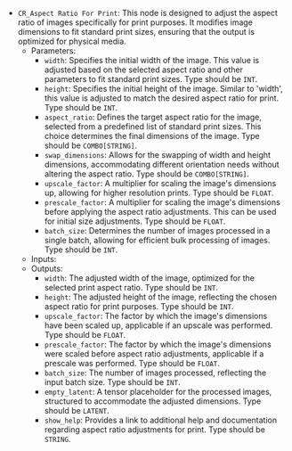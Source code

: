 - `CR_Aspect Ratio For Print`: This node is designed to adjust the aspect ratio of images specifically for print purposes. It modifies image dimensions to fit standard print sizes, ensuring that the output is optimized for physical media.
    - Parameters:
        - `width`: Specifies the initial width of the image. This value is adjusted based on the selected aspect ratio and other parameters to fit standard print sizes. Type should be `INT`.
        - `height`: Specifies the initial height of the image. Similar to 'width', this value is adjusted to match the desired aspect ratio for print. Type should be `INT`.
        - `aspect_ratio`: Defines the target aspect ratio for the image, selected from a predefined list of standard print sizes. This choice determines the final dimensions of the image. Type should be `COMBO[STRING]`.
        - `swap_dimensions`: Allows for the swapping of width and height dimensions, accommodating different orientation needs without altering the aspect ratio. Type should be `COMBO[STRING]`.
        - `upscale_factor`: A multiplier for scaling the image's dimensions up, allowing for higher resolution prints. Type should be `FLOAT`.
        - `prescale_factor`: A multiplier for scaling the image's dimensions before applying the aspect ratio adjustments. This can be used for initial size adjustments. Type should be `FLOAT`.
        - `batch_size`: Determines the number of images processed in a single batch, allowing for efficient bulk processing of images. Type should be `INT`.
    - Inputs:
    - Outputs:
        - `width`: The adjusted width of the image, optimized for the selected print aspect ratio. Type should be `INT`.
        - `height`: The adjusted height of the image, reflecting the chosen aspect ratio for print purposes. Type should be `INT`.
        - `upscale_factor`: The factor by which the image's dimensions have been scaled up, applicable if an upscale was performed. Type should be `FLOAT`.
        - `prescale_factor`: The factor by which the image's dimensions were scaled before aspect ratio adjustments, applicable if a prescale was performed. Type should be `FLOAT`.
        - `batch_size`: The number of images processed, reflecting the input batch size. Type should be `INT`.
        - `empty_latent`: A tensor placeholder for the processed images, structured to accommodate the adjusted dimensions. Type should be `LATENT`.
        - `show_help`: Provides a link to additional help and documentation regarding aspect ratio adjustments for print. Type should be `STRING`.
